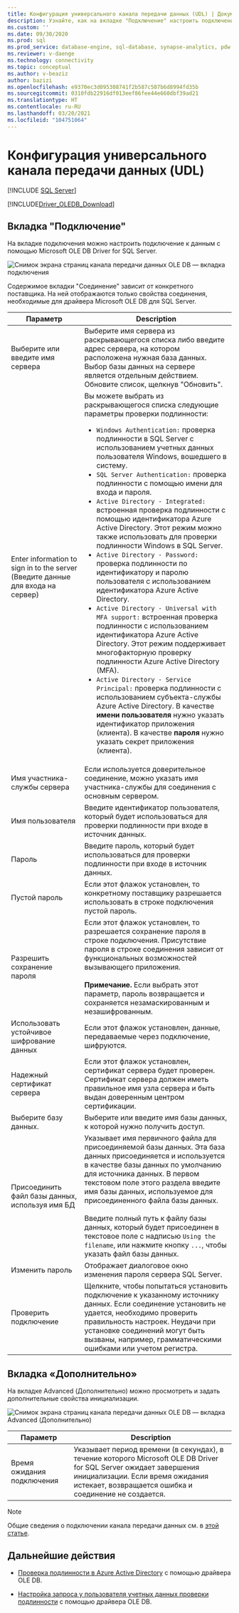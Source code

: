 ```yaml
---
title: Конфигурация универсального канала передачи данных (UDL) | Документация Майкрософт
description: Узнайте, как на вкладке "Подключение" настроить подключение к данным с помощью OLE DB Driver for SQL Server.
ms.custom: ''
ms.date: 09/30/2020
ms.prod: sql
ms.prod_service: database-engine, sql-database, synapse-analytics, pdw
ms.reviewer: v-daenge
ms.technology: connectivity
ms.topic: conceptual
ms.author: v-beaziz
author: bazizi
ms.openlocfilehash: e9370ec3d095308741f2b587c507b6d8994fd35b
ms.sourcegitcommit: 0310fdb22916df013eef86fee44e660dbf39ad21
ms.translationtype: HT
ms.contentlocale: ru-RU
ms.lasthandoff: 03/20/2021
ms.locfileid: "104751064"
---
```

# <a name="universal-data-link-udl-configuration"></a>Конфигурация универсального канала передачи данных (UDL)
[!INCLUDE [SQL Server](../../../includes/applies-to-version/sql-asdb-asdbmi-asa-pdw.md)]

[!INCLUDE[Driver_OLEDB_Download](../../../includes/driver_oledb_download.md)]

## <a name="connection-tab"></a>Вкладка "Подключение"
На вкладке подключения можно настроить подключение к данным с помощью Microsoft OLE DB Driver for SQL Server.

![Снимок экрана страниц канала передачи данных OLE DB — вкладка подключения](../media/data-link-pages-connection-tab.png)

Содержимое вкладки "Соединение" зависит от конкретного поставщика. На ней отображаются только свойства соединения, необходимые для драйвера Microsoft OLE DB для SQL Server.

|Параметр|Description|
|---   |---        |
|Выберите или введите имя сервера|Выберите имя сервера из раскрывающегося списка либо введите адрес сервера, на котором расположена нужная база данных. Выбор базы данных на сервере является отдельным действием. Обновите список, щелкнув "Обновить".
|Enter information to sign in to the server (Введите данные для входа на сервер)|Вы можете выбрать из раскрывающегося списка следующие параметры проверки подлинности: <ul><li>`Windows Authentication:` проверка подлинности в SQL Server с использованием учетных данных пользователя Windows, вошедшего в систему.</li><li>`SQL Server Authentication:` проверка подлинности с помощью имени для входа и пароля.</li><li>`Active Directory - Integrated:` встроенная проверка подлинности с помощью идентификатора Azure Active Directory. Этот режим можно также использовать для проверки подлинности Windows в SQL Server.</li><li>`Active Directory - Password:` проверка подлинности по идентификатору и паролю пользователя с использованием идентификатора Azure Active Directory.</li><li>`Active Directory - Universal with MFA support:` встроенная проверка подлинности с использованием идентификатора Azure Active Directory. Этот режим поддерживает многофакторную проверку подлинности Azure Active Directory (MFA).</li><li>`Active Directory - Service Principal:` проверка подлинности с использованием субъекта-службы Azure Active Directory. В качестве **имени пользователя** нужно указать идентификатор приложения (клиента). В качестве **пароля** нужно указать секрет приложения (клиента).</li></ul>|
|Имя участника-службы сервера|Если используется доверительное соединение, можно указать имя участника-службы для соединения с основным сервером.|
|Имя пользователя|Введите идентификатор пользователя, который будет использоваться для проверки подлинности при входе в источник данных.|
|Пароль|Введите пароль, который будет использоваться для проверки подлинности при входе в источник данных.|
|Пустой пароль|Если этот флажок установлен, то конкретному поставщику разрешается использовать в строке подключения пустой пароль.|
|Разрешить сохранение пароля|Если этот флажок установлен, то разрешается сохранение пароля в строке подключения. Присутствие пароля в строке соединения зависит от функциональных возможностей вызывающего приложения. <br/><br/>**Примечание.** Если выбрать этот параметр, пароль возвращается и сохраняется незамаскированным и незашифрованным.|
|Использовать устойчивое шифрование данных|Если этот флажок установлен, данные, передаваемые через подключение, шифруются.|
|Надежный сертификат сервера|Если этот флажок установлен, сертификат сервера будет проверен. Сертификат сервера должен иметь правильное имя узла сервера и быть выдан доверенным центром сертификации.|
|Выберите базу данных.|Выберите или введите имя базы данных, к которой нужно получить доступ.|
|Присоединить файл базы данных, используя имя БД|Указывает имя первичного файла для присоединяемой базы данных. Эта база данных присоединяется и используется в качестве базы данных по умолчанию для источника данных. В первом текстовом поле этого раздела введите имя базы данных, используемое для присоединенного файла базы данных.<br/><br/>Введите полный путь к файлу базы данных, который будет присоединен в текстовое поле с надписью `Using the filename`, или нажмите кнопку `...`, чтобы указать файл базы данных.|
|Изменить пароль|Отображает диалоговое окно изменения пароля сервера SQL Server. |
|Проверить подключение|Щелкните, чтобы попытаться установить подключение к указанному источнику данных. Если соединение установить не удается, необходимо проверить правильность настроек. Неудачи при установке соединений могут быть вызваны, например, грамматическими ошибками или учетом регистра.|

## <a name="advanced-tab"></a>Вкладка «Дополнительно»
На вкладке Advanced (Дополнительно) можно просмотреть и задать дополнительные свойства инициализации.

![Снимок экрана страниц канала передачи данных OLE DB — вкладка Advanced (Дополнительно)](../media/data-link-pages-advanced-tab.png)

|Параметр|Description|
|---   |---        |
| Время ожидания подключения | Указывает период времени (в секундах), в течение которого Microsoft OLE DB Driver for SQL Server ожидает завершения инициализации. Если время ожидания истекает, возвращается ошибка и соединение не создается.|


> [!NOTE]  
>  Общие сведения о подключении канала передачи данных см. в [этой статье](/previous-versions/windows/desktop/ms718102(v=vs.85)).

## <a name="next-steps"></a>Дальнейшие действия
- [Проверка подлинности в Azure Active Directory](../features/using-azure-active-directory.md) с помощью драйвера OLE DB.

- [Настройка запроса у пользователя учетных данных проверки подлинности](../help-topics/sql-server-login-dialog.md) с помощью драйвера OLE DB.